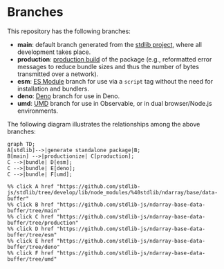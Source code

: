 <!--

@license Apache-2.0

Copyright (c) 2022 The Stdlib Authors.

Licensed under the Apache License, Version 2.0 (the "License");
you may not use this file except in compliance with the License.
You may obtain a copy of the License at

    http://www.apache.org/licenses/LICENSE-2.0

Unless required by applicable law or agreed to in writing, software
distributed under the License is distributed on an "AS IS" BASIS,
WITHOUT WARRANTIES OR CONDITIONS OF ANY KIND, either express or implied.
See the License for the specific language governing permissions and
limitations under the License.

-->

# Branches

This repository has the following branches:

-   **main**: default branch generated from the [stdlib project][stdlib-url], where all development takes place.
-   **production**: [production build][production-url] of the package (e.g., reformatted error messages to reduce bundle sizes and thus the number of bytes transmitted over a network).
-   **esm**: [ES Module][esm-url] branch for use via a `script` tag without the need for installation and bundlers.
-   **deno**: [Deno][deno-url] branch for use in Deno.
-   **umd**: [UMD][umd-url] branch for use in Observable, or in dual browser/Node.js environments.

The following diagram illustrates the relationships among the above branches:

```mermaid
graph TD;
A[stdlib]-->|generate standalone package|B;
B[main] -->|productionize| C[production];
C -->|bundle| D[esm];
C -->|bundle| E[deno];
C -->|bundle| F[umd];

%% click A href "https://github.com/stdlib-js/stdlib/tree/develop/lib/node_modules/%40stdlib/ndarray/base/data-buffer"
%% click B href "https://github.com/stdlib-js/ndarray-base-data-buffer/tree/main"
%% click C href "https://github.com/stdlib-js/ndarray-base-data-buffer/tree/production"
%% click D href "https://github.com/stdlib-js/ndarray-base-data-buffer/tree/esm"
%% click E href "https://github.com/stdlib-js/ndarray-base-data-buffer/tree/deno"
%% click F href "https://github.com/stdlib-js/ndarray-base-data-buffer/tree/umd"
```

[stdlib-url]: https://github.com/stdlib-js/stdlib/tree/develop/lib/node_modules/%40stdlib/ndarray/base/data-buffer
[production-url]: https://github.com/stdlib-js/ndarray-base-data-buffer/tree/production
[deno-url]: https://github.com/stdlib-js/ndarray-base-data-buffer/tree/deno
[umd-url]: https://github.com/stdlib-js/ndarray-base-data-buffer/tree/umd
[esm-url]: https://github.com/stdlib-js/ndarray-base-data-buffer/tree/esm